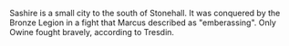 Sashire is a small city to the south of Stonehall. It was conquered by the Bronze Legion in a fight that Marcus described as "emberassing". Only Owine fought bravely, according to Tresdin.